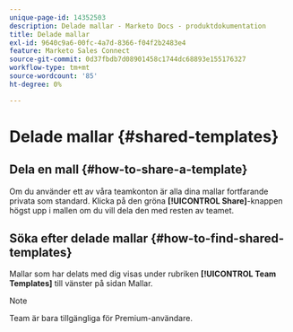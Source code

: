 ```yaml
---
unique-page-id: 14352503
description: Delade mallar - Marketo Docs - produktdokumentation
title: Delade mallar
exl-id: 9640c9a6-00fc-4a7d-8366-f04f2b2483e4
feature: Marketo Sales Connect
source-git-commit: 0d37fbdb7d08901458c1744dc68893e155176327
workflow-type: tm+mt
source-wordcount: '85'
ht-degree: 0%

---
```


# Delade mallar {#shared-templates}

## Dela en mall {#how-to-share-a-template}

Om du använder ett av våra teamkonton är alla dina mallar fortfarande privata som standard. Klicka på den gröna **[!UICONTROL Share]**-knappen högst upp i mallen om du vill dela den med resten av teamet.

## Söka efter delade mallar  {#how-to-find-shared-templates}

Mallar som har delats med dig visas under rubriken **[!UICONTROL Team Templates]** till vänster på sidan Mallar.

>[!NOTE]
>
>Team är bara tillgängliga för Premium-användare.
